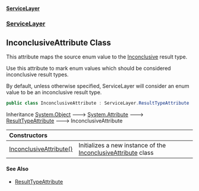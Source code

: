 #### [ServiceLayer](index.md 'index')
### [ServiceLayer](index.md#ServiceLayer 'ServiceLayer')
## InconclusiveAttribute Class
This attribute maps the source enum value to the [Inconclusive](ServiceLayer_ResultType.md#ServiceLayer_ResultType_Inconclusive 'ServiceLayer.ResultType.Inconclusive') result type.



Use this attribute to mark enum values which should be considered inconclusive result types.

<remarks>By default, unless otherwise specified, ServiceLayer will consider an enum value to be an inconclusive result type.</remarks>
```csharp
public class InconclusiveAttribute : ServiceLayer.ResultTypeAttribute
```

Inheritance [System.Object](https://docs.microsoft.com/en-us/dotnet/api/System.Object 'System.Object') &#129106; [System.Attribute](https://docs.microsoft.com/en-us/dotnet/api/System.Attribute 'System.Attribute') &#129106; [ResultTypeAttribute](ServiceLayer_ResultTypeAttribute.md 'ServiceLayer.ResultTypeAttribute') &#129106; InconclusiveAttribute  

| Constructors | |
| :--- | :--- |
| [InconclusiveAttribute()](ServiceLayer_InconclusiveAttribute_InconclusiveAttribute().md 'ServiceLayer.InconclusiveAttribute.InconclusiveAttribute()') | Initializes a new instance of the [InconclusiveAttribute](ServiceLayer_InconclusiveAttribute.md 'ServiceLayer.InconclusiveAttribute') class<br/> |
#### See Also
- [ResultTypeAttribute](ServiceLayer_ResultTypeAttribute.md 'ServiceLayer.ResultTypeAttribute')
